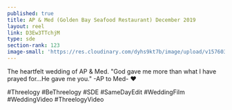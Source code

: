 ```yaml
---
published: true
title: AP & Med (Golden Bay Seafood Restaurant) December 2019
layout: reel
link: D3Ew3TTchjM
type: sde
section-rank: 123
image-small: 'https://res.cloudinary.com/dyhs9kt7b/image/upload/v1576034523/Med_3a-02a.jpg'
---
```

The heartfelt wedding of AP & Med.
"God gave me more than what I have prayed for...He gave me you." -AP to Med- ❤

#Threelogy #BeThreelogy #SDE #SameDayEdit #WeddingFilm #WeddingVideo #ThreelogyVideo